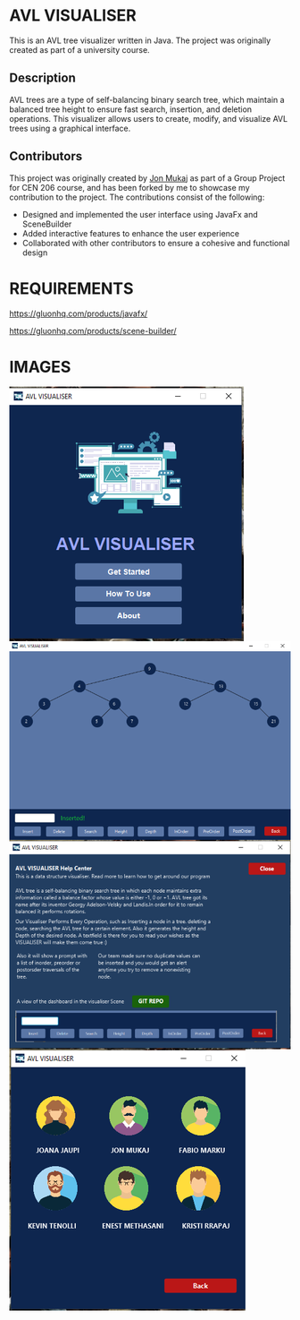 <h1 align="left">AVL VISUALISER</h1>

This is an AVL tree visualizer written in Java. The project was originally created as part of a university course. 

## Description

AVL trees are a type of self-balancing binary search tree, which maintain a balanced tree height to ensure fast search, insertion, and deletion operations. This visualizer allows users to create, modify, and visualize AVL trees using a graphical interface.

## Contributors

This project was originally created by [Jon Mukaj](https://github.com/JonMukaj) as part of a Group Project for CEN 206 course, and has been forked by me to showcase my contribution to the project. The contributions consist of the following: 
- Designed and implemented the user interface using JavaFx and SceneBuilder
- Added interactive features  to enhance the user experience
- Collaborated with other contributors to ensure a cohesive and functional design

<h1 align="left">REQUIREMENTS</h1>

https://gluonhq.com/products/javafx/

https://gluonhq.com/products/scene-builder/

<h1 align="left">IMAGES</h1>
<p><img align="left" src="https://github.com/JonMukaj/AvlVisualization/blob/main/readMeImg/log.png?raw=true" alt="jon"/></p>
<p><img align="left" src="https://github.com/JonMukaj/AvlVisualization/blob/main/readMeImg/app.png?raw=true" alt="jon"/></p>
<p><img align="left" src="https://github.com/JonMukaj/AvlVisualization/blob/main/readMeImg/guide.PNG?raw=true" alt="jon"/></p>
<p><img align="left" src="https://github.com/JonMukaj/AvlVisualization/blob/main/readMeImg/about.PNG?raw=true" alt="jon"/></p>

